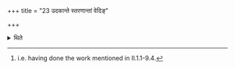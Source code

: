 +++
title = "23 उदकान्ते स्तरणान्तां वेदिङ्"

+++

<details><summary>थिते</summary>

23. Near the water, having prepared an altar upto the act - of spreading grass[^1] (the Adhvaryu) places the oblations on it.  


[^1]: i.e. having done the work mentioned in II.1.1-9.4.
</details>
